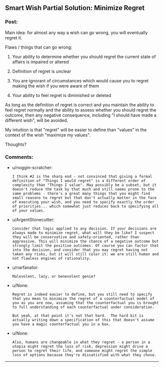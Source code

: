 ## Smart Wish Partial Solution: Minimize Regret

### Post:

Main idea: for almost any way a wish can go wrong, you will eventually regret it.

Flaws / things that can go wrong:

1. Your ability to determine whether you should regret the current state of affairs is impaired or altered

2. Definition of regret is unclear

3. You are ignorant of circumstances which would cause you to regret making the wish if you were aware of them

4. Your ability to feel regret is diminished or deleted

As long as the definition of regret is correct and you maintain the ability to feel regret normally and the ability to assess whether you should regret the outcome, then any negative consequence, including "I should have made a different wish", will be avoided.

My intuition is that "regret" will be easier to define than "values" in the context of the wish "maximize my values".

Thoughts?

### Comments:

- u/noggin-scratcher:
  ```
  I think #2 is the sharp end - not convinced that giving a formal definition of "Things I would regret" is a different order of complexity than "Things I value". May possibly be a subset, but it doesn't reduce the task by that much and still seems prone to the same problems - there's a great many things that you might find small reasons to regret but that don't actually matter in the face of executing your wish, and you need to specify exactly the order of priorities... which somewhat just reduces back to specifying all of your values.
  ```

- u/ArgentStonecutter:
  ```
  Consider that logic applied to any decision. If your decisions are always made to minimize regret, what will they be like? I suspect they will be conservative and safety-oriented, rather than aggressive. This will minimize the chance of a negative outcome but strongly limit the positive outcomes. Of course you can factor that into the decision, and consider that you may regret having not taken any risks, but it will still color it: we are still human and not flawless engines of rationality.
  ```

- u/narfanator:
  ```
  Malevolent, lazy, or benevolent genie?
  ```

- u/None:
  ```
  Regret is indeed easier to define, but you still need to specify that you mean to minimize the regret of a counterfactual model of you as you are now, assuming that the counterfactual you is brought to full understanding of each counterfactual under consideration.

  But yeah, at that point it's not that hard.  The hard bit is actually writing down a specification of this that doesn't assume you have a magic counterfactual you in a box.
  ```

- u/None:
  ```
  Also, humans are changeable in what they regret - a person in a utopia might regret the loss of risk, depression might drive a person to regret their life, and someone might regret the simple loss of options because they're dissatisfied with what they chose.
  ```

---

